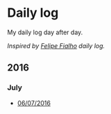 # Daily log

My daily log day after day.   

*Inspired by [Felipe Fialho](https://github.com/lfeh/dailylog) daily log.*

## 2016

### July

- [06/07/2016](/log/2016/2016-07-06.md)

